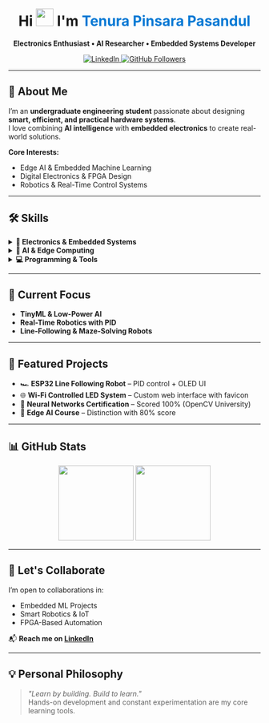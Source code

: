 <h1 align="center">
  Hi <img src="https://media.giphy.com/media/hvRJCLFzcasrR4ia7z/giphy.gif" width="35">  
  I'm <span style="color:#0078D4;">Tenura Pinsara Pasandul</span>
</h1>

<p align="center">
  <strong>Electronics Enthusiast • AI Researcher • Embedded Systems Developer</strong>
</p>

<p align="center">
  <a href="https://www.linkedin.com/in/tenura-pinsara/" target="_blank">
    <img src="https://img.shields.io/badge/LinkedIn-Tenura%20Pinsara-blue?style=for-the-badge&logo=linkedin" alt="LinkedIn"/>
  </a>
  <a href="https://github.com/Tenura2001" target="_blank">
    <img src="https://img.shields.io/github/followers/Tenura2001?label=Follow&style=for-the-badge&logo=github" alt="GitHub Followers"/>
  </a>
</p>

---

## 🚀 About Me

I’m an **undergraduate engineering student** passionate about designing **smart, efficient, and practical hardware systems**.  
I love combining **AI intelligence** with **embedded electronics** to create real-world solutions.

**Core Interests:**
- Edge AI & Embedded Machine Learning
- Digital Electronics & FPGA Design
- Robotics & Real-Time Control Systems

---

## 🛠️ Skills

<details>
  <summary><b>🔌 Electronics & Embedded Systems</b></summary>
  
- PCB Design & Prototyping (KiCAD, Proteus)  
- Microcontrollers: ESP32, STM32, Arduino  
- SystemVerilog & Digital Logic Design  
</details>

<details>
  <summary><b>🤖 AI & Edge Computing</b></summary>
  
- Embedded ML (TensorFlow Lite, PyTorch Mobile)  
- Sensor Fusion & Signal Processing  
- ML Model Optimization for Low-Power Devices  
</details>

<details>
  <summary><b>💻 Programming & Tools</b></summary>
  
- Python, C/C++, Java  
- PlatformIO, Arduino IDE, MATLAB  
- Communication Protocols: I2C, SPI, UART, Wi-Fi, BLE  
</details>

---

## 🎯 Current Focus
- **TinyML & Low-Power AI**  
- **Real-Time Robotics with PID**  
- **Line-Following & Maze-Solving Robots**  

---

## 📂 Featured Projects
- 🏎 **ESP32 Line Following Robot** – PID control + OLED UI  
- 🌐 **Wi-Fi Controlled LED System** – Custom web interface with favicon  
- 🧠 **Neural Networks Certification** – Scored 100% (OpenCV University)  
- 📡 **Edge AI Course** – Distinction with 80% score  

---

## 📊 GitHub Stats
<div align="center">
  <img src="https://github-readme-stats.vercel.app/api?username=Tenura2001&show_icons=true&theme=tokyonight" height="150"/>
  <img src="https://github-readme-streak-stats.herokuapp.com/?user=Tenura2001&theme=tokyonight" height="150"/>
</div>

---

## 🤝 Let's Collaborate
I’m open to collaborations in:
- Embedded ML Projects  
- Smart Robotics & IoT  
- FPGA-Based Automation  

📬 **Reach me on [LinkedIn](https://www.linkedin.com/in/tenura-pinsara/)**

---

## 💡 Personal Philosophy
> *"Learn by building. Build to learn."*  
Hands-on development and constant experimentation are my core learning tools.
